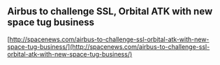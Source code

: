 ## Airbus to challenge SSL, Orbital ATK with new space tug business
  
  [http://spacenews.com/airbus-to-challenge-ssl-orbital-atk-with-new-space-tug-business/](http://spacenews.com/airbus-to-challenge-ssl-orbital-atk-with-new-space-tug-business/)